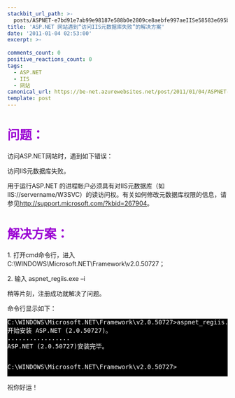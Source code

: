 ```yaml
---
stackbit_url_path: >-
  posts/ASPNET-e7bd91e7ab99e98187e588b0e2809ce8aebfe997aeIISe58583e695b0e68daee5ba93e5a4b1e8b4a5e2809de79a84e8a7a3e586b3e696b9e6a188
title: 'ASP.NET 网站遇到“访问IIS元数据库失败”的解决方案'
date: '2011-01-04 02:53:00'
excerpt: >-
  
comments_count: 0
positive_reactions_count: 0
tags: 
  - ASP.NET
  - IIS
  - 网站
canonical_url: https://be-net.azurewebsites.net/post/2011/01/04/ASPNET-e7bd91e7ab99e98187e588b0e2809ce8aebfe997aeIISe58583e695b0e68daee5ba93e5a4b1e8b4a5e2809de79a84e8a7a3e586b3e696b9e6a188
template: post
---
```

<h1><font color="#9b00d3"><strong>问题</strong>：</font></h1>  <p>访问ASP.NET网站时，遇到如下错误：</p>  <p>访问IIS元数据库失败。</p>  <p>用于运行ASP.NET 的进程帐户必须具有对IIS元数据库（如IIS://servername/W3SVC）的读访问权。有关如何修改元数据库权限的信息，请参见<a href="http://support.microsoft.com/?kbid=267904">http://support.microsoft.com/?kbid=267904</a>。</p>  <h1><font color="#9b00d3"><strong>解决方案</strong>：</font></h1>  <p>1. 打开cmd命令行，进入 C:\WINDOWS\Microsoft.NET\Framework\v2.0.50727；</p>  <p>2. 输入 aspnet_regiis.exe –i</p>  <p>稍等片刻，注册成功就解决了问题。</p>  <p>命令行显示如下：</p>  <pre style="background-color: black; color: white" class="cmd">C:\WINDOWS\Microsoft.NET\Framework\v2.0.50727&gt;aspnet_regiis.exe -i
开始安装 ASP.NET (2.0.50727)。
.................
ASP.NET (2.0.50727)安装完毕。

C:\WINDOWS\Microsoft.NET\Framework\v2.0.50727&gt;</pre>

<p>祝你好运！</p>